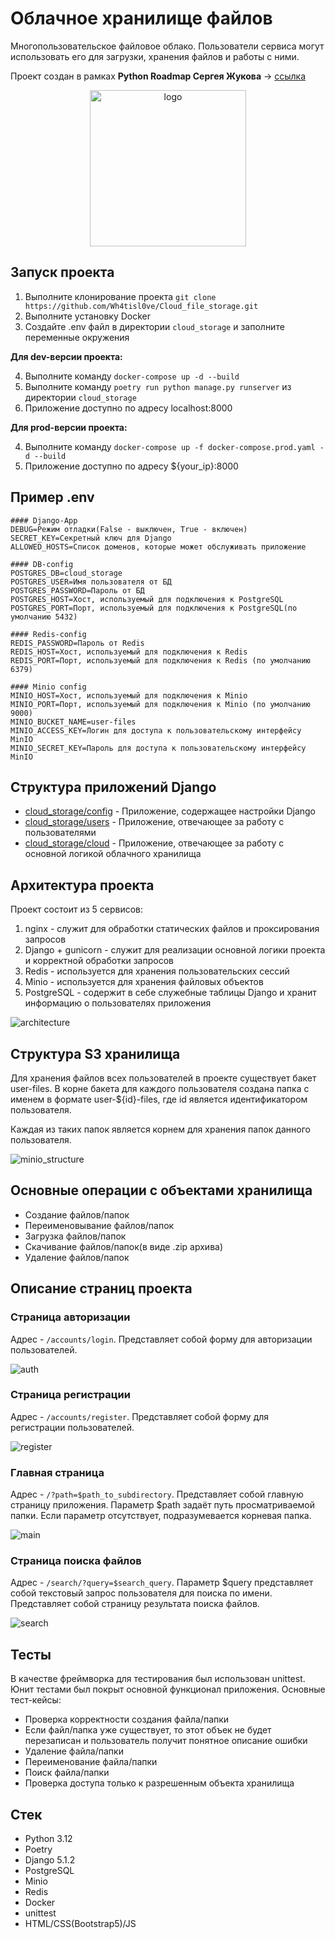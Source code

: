 # Облачное хранилище файлов

Многопользовательское файловое облако. Пользователи сервиса могут использовать его для загрузки, хранения файлов и работы с ними. 

Проект создан в рамках **Python Roadmap Сергея Жукова** -> [ссылка](https://zhukovsd.github.io/python-backend-learning-course/)
  

<p align="center">
  <img src="./docs/logo.png" width="250" height="250" alt="logo"/>
</p>

## Запуск проекта
<ol>
  <li>Выполните клонирование проекта <code>git clone https://github.com/Wh4tisl0ve/Cloud_file_storage.git</code></li>
  <li>Выполните установку Docker</li>
  <li>Создайте .env файл в директории <code>cloud_storage</code> и заполните переменные окружения</li>
</ol>

**Для dev-версии проекта:**
<ol start="4">
  <li>Выполните команду <code>docker-compose up -d --build</code></li>
  <li>Выполните команду <code>poetry run python manage.py runserver</code> из директории <code>cloud_storage</code></li>
  <li>Приложение доступно по адресу localhost:8000</li>
</ol>

**Для prod-версии проекта:**
<ol start="4">
  <li>Выполните команду <code>docker-compose up -f docker-compose.prod.yaml -d --build</code></li>
  <li>Приложение доступно по адресу ${your_ip}:8000</li>
</ol>


## Пример .env 
```env
#### Django-App
DEBUG=Режим отладки(False - выключен, True - включен)  
SECRET_KEY=Cекретный ключ для Django  
ALLOWED_HOSTS=Список доменов, которые может обслуживать приложение  

#### DB-config
POSTGRES_DB=cloud_storage  
POSTGRES_USER=Имя пользователя от БД  
POSTGRES_PASSWORD=Пароль от БД  
POSTGRES_HOST=Хост, используемый для подключения к PostgreSQL  
POSTGRES_PORT=Порт, используемый для подключения к PostgreSQL(по умолчанию 5432)

#### Redis-config
REDIS_PASSWORD=Пароль от Redis  
REDIS_HOST=Хост, используемый для подключения к Redis  
REDIS_PORT=Порт, используемый для подключения к Redis (по умолчанию 6379)

#### Minio config
MINIO_HOST=Хост, используемый для подключения к Minio  
MINIO_PORT=Порт, используемый для подключения к Minio (по умолчанию 9000)  
MINIO_BUCKET_NAME=user-files  
MINIO_ACCESS_KEY=Логин для доступа к пользовательскому интерфейсу MinIO  
MINIO_SECRET_KEY=Пароль для доступа к пользовательскому интерфейсу MinIO   
```

## Структура приложений Django

* [cloud_storage/config](cloud_storage/config) - Приложение, содержащее настройки Django
* [cloud_storage/users](cloud_storage/users) - Приложение, отвечающее за работу с пользователями
* [cloud_storage/cloud](cloud_storage/cloud) - Приложение, отвечающее за работу с основной логикой облачного хранилища

## Архитектура проекта
Проект состоит из 5 сервисов:
1. nginx - служит для обработки статических файлов и проксирования запросов
2. Django + gunicorn - служит для реализации основной логики проекта и корректной обработки запросов
3. Redis - используется для хранения пользовательских сессий
4. Minio - используется для хранения файловых объектов
5. PostgreSQL - содержит в себе служебные таблицы Django и хранит информацию о пользователях приложения

<img src="./docs/architecture.jpg" alt="architecture"/>

## Структура S3 хранилища

Для хранения файлов всех пользователей в проекте существует бакет user-files. В корне бакета для каждого пользователя создана папка с именем в формате user-${id}-files, где id является идентификатором пользователя. 

Каждая из таких папок является корнем для хранения папок данного пользователя.

<img src="./docs/minio_structure.jpg" alt="minio_structure"/>

## Основные операции с объектами хранилища

* Создание файлов/папок
* Переименовывание файлов/папок
* Загрузка файлов/папок
* Скачивание файлов/папок(в виде .zip архива)
* Удаление файлов/папок

## Описание страниц проекта
### Страница авторизации
Адрес - `/accounts/login`.
Представляет собой форму для авторизации пользователей. 

<img src="./docs/auth.jpg" alt="auth"/>

### Страница регистрации
Адрес - `/accounts/register`. 
Представляет собой форму для регистрации пользователей. 

<img src="./docs/register.jpg" alt="register"/>

### Главная страница
Адрес - `/?path=$path_to_subdirectory`. 
Представляет собой главную страницу приложения. Параметр $path задаёт путь просматриваемой папки. Если параметр отсутствует, подразумевается корневая папка. 

<img src="./docs/main.jpg" alt="main"/>

### Страница поиска файлов
Адрес - `/search/?query=$search_query`.
Параметр $query представляет собой текстовый запрос пользователя для поиска по имени.
Представляет собой страницу результата поиска файлов. 

<img src="./docs/search.jpg" alt="search"/>

## Тесты
В качестве фреймворка для тестирования был использован unittest.
Юнит тестами был покрыт основной функционал приложения. 
Основные тест-кейсы:
* Проверка корректности создания файла/папки
* Если файл/папка уже существует, то этот объек не будет перезаписан и пользователь получит понятное описание ошибки
* Удаление файла/папки
* Переименование файла/папки
* Поиск файла/папки
* Проверка доступа только к разрешенным объекта хранилища

## Стек 

* Python 3.12
* Poetry
* Django 5.1.2
* PostgreSQL
* Minio
* Redis
* Docker
* unittest
* HTML/CSS(Bootstrap5)/JS
